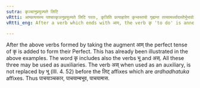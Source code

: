 ```yaml
---
sutra: कृञ्चानुप्रयुज्यते लिटि
vRtti: आम्प्रत्ययस्य पश्चात्कृञनुप्रयुज्यते लिटि परतः, कृञिति प्रत्याहारेण कृभ्वस्तयो गृह्यन्त तत्सामर्थ्यादस्तेर्भूभावो न भवति ॥
vRtti_eng: After a verb which ends with आम्, the verb कृ 'to do' is annexed, when लिट् follows.

---
```

After the above verbs formed by taking the augment आम् the perfect tense of कृ is added to form their Perfect. This has already been illustrated in the above examples. The word कृ includes also the verbs भू and अस्. All these three may be used as auxiliaries. The verb अस् when used as an auxiliary, is not replaced by भू (III. 4. 52) before the लिट् affixes which are _ardhadhatuka_ affixes. Thus पाचयाञ्चकार, पाचयाम्बभूव, पाचयामास.